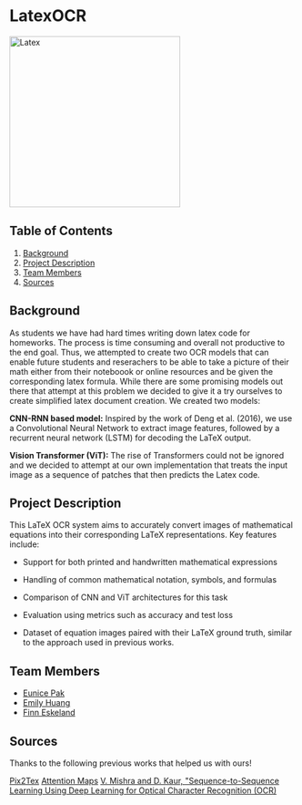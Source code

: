 # LatexOCR 

<img src="https://i.sstatic.net/bjrWg.png" alt="Latex" width="300"/>


## Table of Contents

1. [Background](#background)
2. [Project Description](#project-description)
3. [Team Members](#team-members)
4. [Sources](#sources)


## Background

As students we have had hard times writing down latex code for homeworks. The process is time consuming and overall not productive to the end goal. Thus, we attempted to create two OCR models that can enable future students and reserachers to be able to take a picture of their math either from their noteboook or online resources and be given the corresponding latex formula. While there are some promising models out there that attempt at this problem we decided to give it a try ourselves to create simplified latex document creation. We created two models:

**CNN-RNN based model:** Inspired by the work of Deng et al. (2016), we use a Convolutional Neural Network to extract image features, followed by a recurrent neural network (LSTM) for decoding the LaTeX output.

**Vision Transformer (ViT):** The rise of Transformers could not be ignored and we decided to attempt at our own implementation that treats the input image as a sequence of patches that then predicts the Latex code. 

## Project Description

This LaTeX OCR system aims to accurately convert images of mathematical equations into their corresponding LaTeX representations. Key features include:

- Support for both printed and handwritten mathematical expressions

- Handling of common mathematical notation, symbols, and formulas

- Comparison of CNN and ViT architectures for this task

- Evaluation using metrics such as accuracy and test loss

- Dataset of equation images paired with their LaTeX ground truth, similar to the approach used in previous works. 

## Team Members
- [Eunice Pak](https://github.com/eunicepak)
- [Emily Huang](https://github.com/emilyjhuang)
- [Finn Eskeland](https://github.com/FinnEsk)

## Sources
Thanks to the following previous works that helped us with ours!

[Pix2Tex](https://github.com/lukas-blecher/LaTeX-OCR)
[Attention Maps](https://github.com/lukemelas/PyTorch-Pretrained-ViT/issues/19)
[V. Mishra and D. Kaur, "Sequence-to-Sequence Learning Using Deep Learning for Optical Character Recognition (OCR)](https://ieeexplore.ieee.org/document/8947839/similar#similar)

